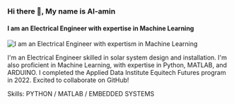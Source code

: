 ### Hi there 👋, My name is Al-amin 
#### I am an Electrical Engineer with expertise in Machine Learning
![I am an Electrical Engineer with expertism in Machine Learning](https://scontent.fkan1-1.fna.fbcdn.net/v/t39.30808-6/299985454_3377509342470271_2608877887041122544_n.jpg?_nc_cat=106&ccb=1-7&_nc_sid=5614bc&_nc_eui2=AeGuHi5VynUxRG6Ho3kIfsDo4hsTDXdQ55fiGxMNd1Dnl6Z1S1mRl1hngJV6r3fZtF6PQQk8lL9SkOmq_SusxPmg&_nc_ohc=hzW0ZwA-PJIAX_zT0D4&_nc_zt=23&_nc_ht=scontent.fkan1-1.fna&oh=00_AfDMOUra5Ukr8qnChGY3i7pz0MxkM1Kxidk7CLv-5djOIw&oe=6509A52B)

I'm an Electrical Engineer skilled in solar system design and installation. I'm also proficient in Machine Learning, with expertise in Python, MATLAB, and ARDUINO. I completed the Applied Data Institute Equitech Futures program in 2022. Excited to collaborate on GitHub!

Skills: PYTHON / MATLAB / EMBEDDED SYSTEMS 



